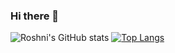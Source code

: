 ### Hi there 👋

![Roshni's GitHub stats](https://github-readme-stats.vercel.app/api?username=roshni-patel&hide=stars,issues&theme=ocean_dark&show_icons=true)
[![Top Langs](https://github-readme-stats.vercel.app/api/top-langs/?username=roshni-patel)](https://github.com/roshni-patel/github-readme-stats)


<!--
**roshni-patel/roshni-patel** is a ✨ _special_ ✨ repository because its `README.md` (this file) appears on your GitHub profile.

Here are some ideas to get you started:

- 🔭 I’m currently working on ...
- 🌱 I’m currently learning ...
- 👯 I’m looking to collaborate on ...
- 🤔 I’m looking for help with ...
- 💬 Ask me about ...
- 📫 How to reach me: ...
- 😄 Pronouns: ...
- ⚡ Fun fact: ...
-->
